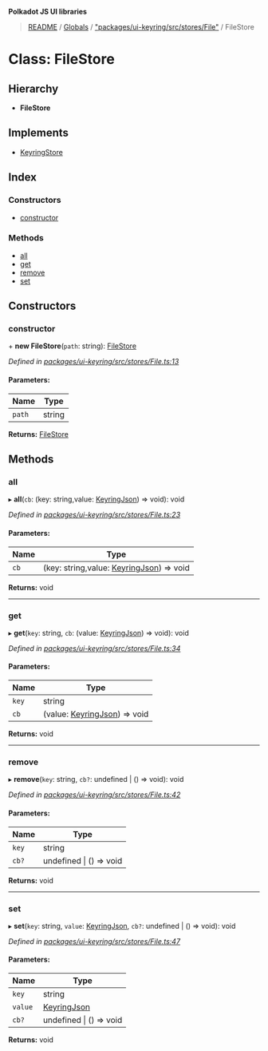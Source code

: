 **Polkadot JS UI libraries**

> [README](../README.md) / [Globals](../globals.md) / ["packages/ui-keyring/src/stores/File"](../modules/_packages_ui_keyring_src_stores_file_.md) / FileStore

# Class: FileStore

## Hierarchy

* **FileStore**

## Implements

* [KeyringStore](../interfaces/_packages_ui_keyring_src_types_.keyringstore.md)

## Index

### Constructors

* [constructor](_packages_ui_keyring_src_stores_file_.filestore.md#constructor)

### Methods

* [all](_packages_ui_keyring_src_stores_file_.filestore.md#all)
* [get](_packages_ui_keyring_src_stores_file_.filestore.md#get)
* [remove](_packages_ui_keyring_src_stores_file_.filestore.md#remove)
* [set](_packages_ui_keyring_src_stores_file_.filestore.md#set)

## Constructors

### constructor

\+ **new FileStore**(`path`: string): [FileStore](_packages_ui_keyring_src_stores_file_.filestore.md)

*Defined in [packages/ui-keyring/src/stores/File.ts:13](https://github.com/polkadot-js/ui/blob/678d4dc5/packages/ui-keyring/src/stores/File.ts#L13)*

#### Parameters:

Name | Type |
------ | ------ |
`path` | string |

**Returns:** [FileStore](_packages_ui_keyring_src_stores_file_.filestore.md)

## Methods

### all

▸ **all**(`cb`: (key: string,value: [KeyringJson](../interfaces/_packages_ui_keyring_src_types_.keyringjson.md)) => void): void

*Defined in [packages/ui-keyring/src/stores/File.ts:23](https://github.com/polkadot-js/ui/blob/678d4dc5/packages/ui-keyring/src/stores/File.ts#L23)*

#### Parameters:

Name | Type |
------ | ------ |
`cb` | (key: string,value: [KeyringJson](../interfaces/_packages_ui_keyring_src_types_.keyringjson.md)) => void |

**Returns:** void

___

### get

▸ **get**(`key`: string, `cb`: (value: [KeyringJson](../interfaces/_packages_ui_keyring_src_types_.keyringjson.md)) => void): void

*Defined in [packages/ui-keyring/src/stores/File.ts:34](https://github.com/polkadot-js/ui/blob/678d4dc5/packages/ui-keyring/src/stores/File.ts#L34)*

#### Parameters:

Name | Type |
------ | ------ |
`key` | string |
`cb` | (value: [KeyringJson](../interfaces/_packages_ui_keyring_src_types_.keyringjson.md)) => void |

**Returns:** void

___

### remove

▸ **remove**(`key`: string, `cb?`: undefined \| () => void): void

*Defined in [packages/ui-keyring/src/stores/File.ts:42](https://github.com/polkadot-js/ui/blob/678d4dc5/packages/ui-keyring/src/stores/File.ts#L42)*

#### Parameters:

Name | Type |
------ | ------ |
`key` | string |
`cb?` | undefined \| () => void |

**Returns:** void

___

### set

▸ **set**(`key`: string, `value`: [KeyringJson](../interfaces/_packages_ui_keyring_src_types_.keyringjson.md), `cb?`: undefined \| () => void): void

*Defined in [packages/ui-keyring/src/stores/File.ts:47](https://github.com/polkadot-js/ui/blob/678d4dc5/packages/ui-keyring/src/stores/File.ts#L47)*

#### Parameters:

Name | Type |
------ | ------ |
`key` | string |
`value` | [KeyringJson](../interfaces/_packages_ui_keyring_src_types_.keyringjson.md) |
`cb?` | undefined \| () => void |

**Returns:** void
